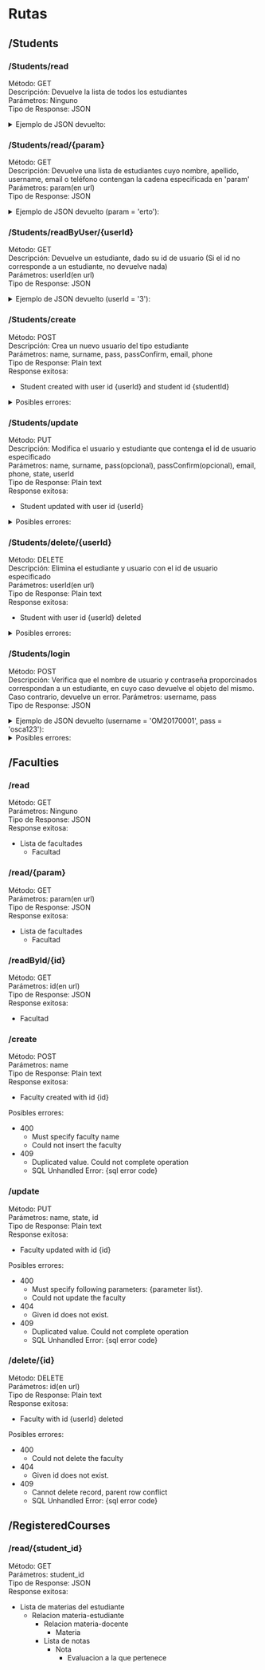 # Rutas

## /Students
### /Students/read
Método: GET<br>
Descripción: Devuelve la lista de todos los estudiantes<br>
Parámetros: Ninguno<br>
Tipo de Response: JSON<br>
<details><summary>Ejemplo de JSON devuelto:</summary><p>
 
```json
{
    "student": [
        {
            "@type": "student",
            "id": "1",
            "state": "true",
            "user": {
                "email": "oscar@gmail.com",
                "id": "3",
                "name": "Oscar Ernesto",
                "pass": "osca123",
                "phone": "72914572",
                "state": "true",
                "surname": "Mendez Argueta",
                "username": "OM20170001"
            }
        },
        {
            "@type": "student",
            "id": "2",
            "state": "true",
            "user": {
                "email": "kevin@gmail.com",
                "id": "4",
                "name": "Kevin Roberto",
                "pass": "kevi123",
                "phone": "76831222",
                "state": "true",
                "surname": "Moran Garcia",
                "username": "KM20170002"
            }
        },
        {
            "@type": "student",
            "id": "3",
            "state": "true",
            "user": {
                "email": "raul@gmail.com",
                "id": "5",
                "name": "Raul Alberto",
                "pass": "raul123",
                "phone": "78910235",
                "state": "true",
                "surname": "Alvarado Ramirez",
                "username": "RA20170003"
            }
        }
    ]
}
``` 

</p></details>
 
### /Students/read/{param}
Método: GET<br>
Descripción: Devuelve una lista de estudiantes cuyo nombre, apellido, username, email o teléfono contengan la cadena especificada en 'param'<br>
Parámetros: param(en url)<br>
Tipo de Response: JSON<br>
<details><summary>Ejemplo de JSON devuelto (param = 'erto'):</summary><p>
 
```json
{
    "student": [
        {
            "@type": "student",
            "id": "2",
            "state": "true",
            "user": {
                "email": "kevin@gmail.com",
                "id": "4",
                "name": "Kevin Roberto",
                "pass": "kevi123",
                "phone": "76831222",
                "state": "true",
                "surname": "Moran Garcia",
                "username": "KM20170002"
            }
        },
        {
            "@type": "student",
            "id": "3",
            "state": "true",
            "user": {
                "email": "raul@gmail.com",
                "id": "5",
                "name": "Raul Alberto",
                "pass": "raul123",
                "phone": "78910235",
                "state": "true",
                "surname": "Alvarado Ramirez",
                "username": "RA20170003"
            }
        }
    ]
}
``` 

</p></details>
    
### /Students/readByUser/{userId}
Método: GET<br>
Descripción: Devuelve un estudiante, dado su id de usuario (Si el id no corresponde a un estudiante, no devuelve nada)<br>
Parámetros: userId(en url)<br>
Tipo de Response: JSON<br>
<details><summary>Ejemplo de JSON devuelto (userId = '3'):</summary><p>
 
```json
{
    "id": "1",
    "state": "true",
    "user": {
        "email": "oscar@gmail.com",
        "id": "3",
        "name": "Oscar Ernesto",
        "pass": "osca123",
        "phone": "72914572",
        "state": "true",
        "surname": "Mendez Argueta",
        "username": "OM20170001"
    }
}
```

</p></details>
    
### /Students/create
Método: POST<br>
Descripción: Crea un nuevo usuario del tipo estudiante<br>
Parámetros: name, surname, pass, passConfirm, email, phone<br>
Tipo de Response: Plain text<br>
Response exitosa:<br>
* Student created with user id {userId} and student id {studentId}

<details><summary>Posibles errores:</summary><p>
 
* 400
  * Must specify following parameters: {parameter list}.
  * Could not insert the student
* 406
  * Given passwords do not match.
* 409
  * Duplicated value. Could not complete operation
  * SQL Unhandled Error: {sql error code}
  
</p></details>
  
### /Students/update
Método: PUT<br>
Descripción: Modifica el usuario y estudiante que contenga el id de usuario especificado<br>
Parámetros: name, surname, pass(opcional), passConfirm(opcional), email, phone, state, userId<br>
Tipo de Response: Plain text<br>
Response exitosa:<br>
* Student updated with user id {userId}

<details><summary>Posibles errores:</summary><p>
 
* 400
  * Must specify following parameters: {parameter list}.
  * Must specify both pass and passConfirm, or not specify any of them.
  * Could not update the student
* 404
  * Given userId does not exist.
* 406
  * Given passwords do not match.
* 409
  * Duplicated value. Could not complete operation
  * SQL Unhandled Error: {sql error code}
  
</p></details>

### /Students/delete/{userId}
Método: DELETE<br>
Descripción: Elimina el estudiante y usuario con el id de usuario especificado<br>
Parámetros: userId(en url)<br>
Tipo de Response: Plain text<br>
Response exitosa:<br>
* Student with user id {userId} deleted

<details><summary>Posibles errores:</summary><p>

* 400
  * Could not delete the student
* 404
  * Given userId does not exist.
* 409
  * Cannot delete record, parent row conflict
  * SQL Unhandled Error: {sql error code}

</p></details>

### /Students/login
Método: POST<br>
Descripción: Verifica que el nombre de usuario y contraseña proporcinados correspondan a un estudiante, en cuyo caso devuelve el objeto del mismo. Caso contrario, devuelve un error.
Parámetros: username, pass<br>
Tipo de Response: JSON<br>
<details><summary>Ejemplo de JSON devuelto (username = 'OM20170001', pass = 'osca123'):</summary><p>
 
```json
{
    "id": "1",
    "state": "true",
    "user": {
        "email": "oscar@gmail.com",
        "id": "3",
        "name": "Oscar Ernesto",
        "pass": "osca123",
        "phone": "72914572",
        "state": "true",
        "surname": "Mendez Argueta",
        "username": "OM20170001"
    }
}
```

</p></details>
  
<details><summary>Posibles errores:</summary><p>
 
* 400
  * Must specify username
  * Must specify password
  * Could not make login
* 401
  * Username or password not found
* 403
  * This service is meant for students only
  * Your user is deactivated
  
</p></details>
  
## /Faculties
### /read
Método: GET<br>
Parámetros: Ninguno<br>
Tipo de Response: JSON<br>
Response exitosa:<br>
* Lista de facultades
  * Facultad
    
### /read/{param}
Método: GET<br>
Parámetros: param(en url)<br>
Tipo de Response: JSON<br>
Response exitosa:<br>
* Lista de facultades
  * Facultad
    
### /readById/{id}
Método: GET<br>
Parámetros: id(en url)<br>
Tipo de Response: JSON<br>
Response exitosa:<br>
* Facultad
    
### /create
Método: POST<br>
Parámetros: name<br>
Tipo de Response: Plain text<br>
Response exitosa:<br>
* Faculty created with id {id}

Posibles errores:<br>
* 400
  * Must specify faculty name
  * Could not insert the faculty
* 409
  * Duplicated value. Could not complete operation
  * SQL Unhandled Error: {sql error code}

### /update
Método: PUT<br>
Parámetros: name, state, id<br>
Tipo de Response: Plain text<br>
Response exitosa:<br>
* Faculty updated with id {id}

Posibles errores:<br>
* 400
  * Must specify following parameters: {parameter list}.
  * Could not update the faculty
* 404
  * Given id does not exist.
* 409
  * Duplicated value. Could not complete operation
  * SQL Unhandled Error: {sql error code}

### /delete/{id}
Método: DELETE<br>
Parámetros: id(en url)<br>
Tipo de Response: Plain text<br>
Response exitosa:<br>
* Faculty with id {userId} deleted  

Posibles errores:<br>
* 400
  * Could not delete the faculty
* 404
  * Given id does not exist.
* 409
  * Cannot delete record, parent row conflict
  * SQL Unhandled Error: {sql error code}

## /RegisteredCourses
### /read/{student_id}
Método: GET<br>
Parámetros: student_id<br>
Tipo de Response: JSON<br>
Response exitosa:<br>
* Lista de materias del estudiante
  * Relacion materia-estudiante
    * Relacion materia-docente
      * Materia
    * Lista de notas
      * Nota
        * Evaluacion a la que pertenece
